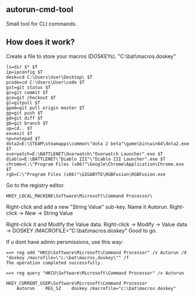 ## autorun-cmd-tool

Small tool for CLI commands.

## How does it work?

Create a file to store your macros (DOSKEYs).
"C:\bat\macros.doskey"
```
ls=dir $* $T
ip=ipconfig $T
desk=cd C:\Users\User\Desktop\ $T
pcode=cd C:\Users\User\code $T
gst=git status $T
gc=git commit $T
gco=git checkout $T
gl=gitpull $T
gpom=git pull origin master $T
gp=git push $T
gd=git diff $T
gb=git branch $T
up=cd.. $T
ex=exit $T
np=notepad $T
dota2=E:\STEAM\steamapps\common\"dota 2 beta"\game\bin\win64\dota2.exe $T
overwatch=E:\BATTLENET\Overwatch\"Overwatch Launcher".exe $T
diablo=E:\BATTLENET\"Diablo III"\"Diablo III Launcher".exe $T
chrome=C:\"Program Files (x86)"\Google\Chrome\Application\Chrome.exe $T
rgb=C:\"Program Files (x86)"\GIGABYTE\RGBFusion\RGBFusion.exe
```
Go to the registry editor.
```
HKEY_LOCAL_MACHINE\Software\Microsoft\Command Processor\
```
Right-click and add a new "String Value" sub-key. Name it Autorun.
Right-click -> New -> String Value

Right-click it and Modify the Value data.
Right-click -> Modify -> Value data -> DOSKEY /MACROFILE="C:\bat\macros.doskey"
Good to go.

If u dont have admin persmissions, use this way:
```
==> reg add "HKCU\Software\Microsoft\Command Processor" /v Autorun /d "doskey /macrofile=\"c:\bat\macros.doskey\"" /f
The operation completed successfully.

==> reg query "HKCU\Software\Microsoft\Command Processor" /v Autorun

HKEY_CURRENT_USER\Software\Microsoft\Command Processor
    Autorun    REG_SZ    doskey /macrofile="c:\bat\macros.doskey"
```
